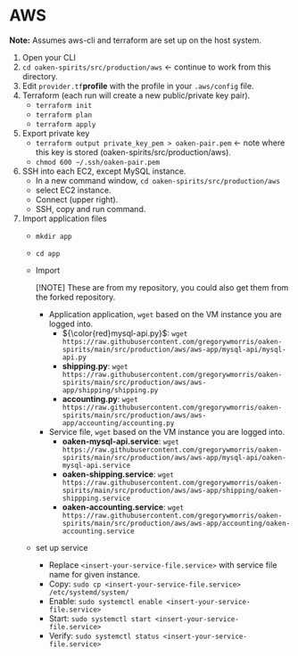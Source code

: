# AWS

**Note:** Assumes aws-cli and terraform are set up on the host system.

1. Open your CLI
1. `cd oaken-spirits/src/production/aws` <- continue to work from this directory.
1. Edit `provider.tf`**profile** with the profile in your `.aws/config` file.
1. Terraform (each run will create a new public/private key pair).
    - `terraform init`
    - `terraform plan`
    - `terraform apply`
1. Export private key
    - `terraform output private_key_pem > oaken-pair.pem` <- note where this key is stored (oaken-spirits/src/production/aws).
    - `chmod 600 ~/.ssh/oaken-pair.pem`
1. SSH into each EC2, except MySQL instance.
    - In a new command window, `cd oaken-spirits/src/production/aws`
    - select EC2 instance.
    - Connect (upper right).
    - SSH, copy and run command.
1. Import application files
    - `mkdir app`
    - `cd app`
    - Import

        [!NOTE]
        These are from my repository, you could also get them from the forked repository.
        - Application application, `wget` based on the VM instance you are logged into.
            - ${\color{red}mysql-api.py}$: `wget https://raw.githubusercontent.com/gregorywmorris/oaken-spirits/main/src/production/aws/aws-app/mysql-api/mysql-api.py`
            - **shipping.py**: `wget https://raw.githubusercontent.com/gregorywmorris/oaken-spirits/main/src/production/aws/aws-app/shipping/shipping.py`
            - **accounting.py**: `wget https://raw.githubusercontent.com/gregorywmorris/oaken-spirits/main/src/production/aws/aws-app/accounting/accounting.py`
        - Service file, `wget` based on the VM instance you are logged into.
            - **oaken-mysql-api.service**: `wget https://raw.githubusercontent.com/gregorywmorris/oaken-spirits/main/src/production/aws/aws-app/mysql-api/oaken-mysql-api.service`
            - **oaken-shipping.service**: `wget https://raw.githubusercontent.com/gregorywmorris/oaken-spirits/main/src/production/aws/aws-app/shipping/oaken-shippping.service`
            - **oaken-accounting.service**: `wget https://raw.githubusercontent.com/gregorywmorris/oaken-spirits/main/src/production/aws/aws-app/accounting/oaken-accounting.service`
    - set up service
        - Replace `<insert-your-service-file.service>` with service file name for given instance.
        - Copy: `sudo cp <insert-your-service-file.service> /etc/systemd/system/`
        - Enable: `sudo systemctl enable <insert-your-service-file.service>`
        - Start: `sudo systemctl start <insert-your-service-file.service>`
        - Verify: `sudo systemctl status <insert-your-service-file.service>`


